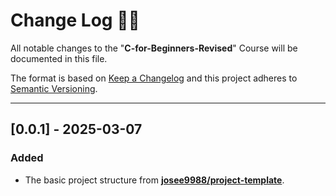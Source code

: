 <!-- markdownlint-disable MD024-->
# **Change Log** 📜📝

All notable changes to the "**C-for-Beginners-Revised**" Course will be documented in this file.

The format is based on [Keep a Changelog](https://keepachangelog.com/en/1.0.0/) and this project adheres to [Semantic Versioning](https://semver.org/spec/v2.0.0.html).

---

## [**0.0.1**] - 2025-03-07

### Added

* The basic project structure from **[josee9988/project-template](https://github.com/Josee9988/project-template)**.

